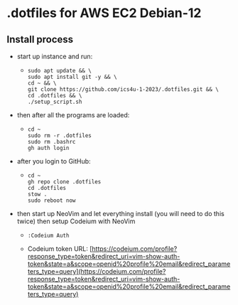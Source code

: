 # .dotfiles for AWS EC2 Debian-12

## Install process
- start up instance and run:
  - ```Shell
    sudo apt update && \
    sudo apt install git -y && \
    cd ~ && \
    git clone https://github.com/ics4u-1-2023/.dotfiles.git && \
    cd .dotfiles && \
    ./setup_script.sh
    ```
- then after all the programs are loaded:
  - ```Shell
    cd ~
    sudo rm -r .dotfiles
    sudo rm .bashrc
    gh auth login
    ```
- after you login to GitHub:
  - ```Shell
    cd ~
    gh repo clone .dotfiles
    cd .dotfiles
    stow .
    sudo reboot now
    ```
- then start up NeoVim and let everything install (you will need to do this twice) then setup Codeium with NeoVim
  - ```Shell
    :Codeium Auth
    ```
  - Codeium token URL: [https://codeium.com/profile?response_type=token&redirect_uri=vim-show-auth-token&state=a&scope=openid%20profile%20email&redirect_parameters_type=query](https://codeium.com/profile?response_type=token&redirect_uri=vim-show-auth-token&state=a&scope=openid%20profile%20email&redirect_parameters_type=query)

